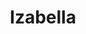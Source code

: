 ---
layout: model.ect
href: '/kitchens/models/modern-classic/izabella'
lang: bg
category: '/kitchens/models/modern-classic'
title: 'Izabella'
importance: 1
photo: '/кухни/модели/модерна-класика/izabella/кухня-избела.jpg'
description: 'Ухание на дъбова гора, Прекрасен натурален цвят и съвършено изпълнение.'
highlights:
  - 
    caption: 'Технологии|и модерна|визия'
    photo: '/кухни/модели/модерна-класика/izabella/технологии-и-модерна-визия.png'
  - 
    caption: 'Прекрасен|натурален|цвят'
    photo: '/кухни/модели/модерна-класика/izabella/натурален-цвят.png'
  - 
    caption: 'Съвършено|обработен|масив дъб'
    photo: '/кухни/модели/модерна-класика/izabella/обработен-масив.png'
topics:
  -
    caption: 'Врати от дъбов масив и широка рамка'
    description: 'Прекрасен натурален цвят и съвършено изпълнение. Солидни врати, които могат да бъдат с матирано стъкло или плътни, изцяло от масив. Материала, който използваме е от най-високо качество. С годините сме се специализирали в обработката на масива и дори смеем да твърдим, че сме най-добрите в тази област.'
    highlight: 'Възможност за комбинаране|на вратички с дърво, метал и стъкло'
    photos:
      - '/кухни/модели/модерна-класика/izabella/врати-1.jpg'
      - '/кухни/модели/модерна-класика/izabella/врати-2.jpg'
      - '/кухни/модели/модерна-класика/izabella/врати-4.jpg'
  -
    caption: 'Островна  част  с място за хранене'
    description: 'Кухните модел  Izabella със своята гъвкавост и  визия  предлагат широка гама от решения за различните  зони: "съхранение", "измиване","подготовка", "готвене". В  пространства , където  е  възможно,  се   изработва  и   зона за  "бързо хранене" с  увеличаване на работните  плотове.'
    photos:
      - '/кухни/модели/модерна-класика/izabella/островна-част.jpg'
  -
    caption: 'Красива комбинация на масив, метал и стъкло'
    description: 'Модните тенденции, не пропускат да се разпишат и да внесат стил и в кухнята. Кухня izabella, ще ви предложи не само стил, но и раздвиженост. Красива комбинация на метал със стъклени вратички от матирано стъкло и масивни рамки. Има възможност за метални страници и метален панел (гръб за плота). Комбинира се отлично и  с inox.'
    photos:
      - '/кухни/модели/модерна-класика/izabella/метал-и-стъкло.jpg'
      - '/кухни/модели/модерна-класика/izabella/метал-и-стъкло-2.jpg'
      - '/кухни/модели/модерна-класика/izabella/метал-и-стъкло-4.jpg'
  -
    caption: 'Декоративни алуминиеви полици'
    description: 'Декоративните полици са чудесно допълнение към  комбинацията масив и метал, а LED дъното,  което свети нагоре и надолу(опция), може да разчупи и придаде още повече стил на кухнята. Полиците могат да бъдат монтирани на место, в зависимост от вашите желания и положение на кухнята. '
    highlight: 'Алуминиеви полици|които разчупват кухнята'
    photos:
      - '/кухни/модели/модерна-класика/izabella/полици-и-лед-осветление.jpg'
      - '/кухни/модели/модерна-класика/izabella/технологии-и-лед-осветление.jpg'
      - '/кухни/модели/модерна-класика/izabella/метал-и-стъкло-1.jpg'
  -
    caption: 'Механизми за функционално използване на пространството '
    description: 'Облекчени работни процеси, достатъчно пространство за съхранение и високо ниво на комфорт са постигнати с  използването на  чекмеджета  и  механизми за  горно  отваряне Blum.  Изключително здрави, големи  и удобни чекмеджета,  с помощта  на които използвате  пълноценно  цялото  пространство. Дори  и  най-закътаното ъгълче на кухнята ще бъде прегледно и удобно за  ползване.'
    photos:
      - '/кухни/модели/модерна-класика/izabella/технологии-1.jpg'
      - '/кухни/модели/модерна-класика/izabella/технологии.jpg'
doors:
  description: 'Вратите на горните шкафове се отварят изцяло без да пречат. Всяка врата е оцветена и патинирана за да се увеличи ефекта на дървото и да се запечатат порите на дървесината, което помага за предпазването от външните въздействия, влага и слънце.  Вратичките са от масивен дъб с дебелина 25 мм. Отлично изпълнение и здравина, която се запазва дългосрочно във времето.'
  categories:
    - 
      caption: 'Масив Дъб дебеина 25мм'
      photos:
        - '/кухни/модели/модерна-класика/izabella/врати/врати-1.jpg'
        - '/кухни/модели/модерна-класика/izabella/врати/врати-2.jpg'
        - '/кухни/модели/модерна-класика/izabella/врати/врати-3.jpg'
        - '/кухни/модели/модерна-класика/izabella/врати/врати-4.jpg'
handles:
  description: 'Широки метални забележими дръжки. Добре подбрани за да бъдат удобни и стилни в тон с модела, който предлагаме. Дръжките са от висококачествен метал, който по нищо не променя качествата си във времето. Не потъмняват и не се люпят.'
  categories:
    - 
      caption: 'Метал'
      photos:
        - '/кухни/модели/модерна-класика/izabella/дръжки/метални-дръжки-1.jpg'
        - '/кухни/модели/модерна-класика/izabella/дръжки/метални-дръжки-2.jpg'
        - '/кухни/модели/модерна-класика/izabella/дръжки/метални-дръжки-3.jpg'
        - '/кухни/модели/модерна-класика/izabella/дръжки/метални-дръжки-4.jpg'
worktops:
  description: 'За съвършеният завършек на кухнята има богат избор от плотове, стени и панели, които могат да бъдат от естествен камък или от материал, който е много добра имитация на камъка. Изключително надеждни и доказали се във времето.'
  hpl:
    photos:
      - '/кухни/модели/модерна-класика/izabella/плот/hpl/hpl-1.jpg'
      - '/кухни/модели/модерна-класика/izabella/плот/hpl/hpl-2.jpg'
      - '/кухни/модели/модерна-класика/izabella/плот/hpl/hpl-3.jpg'
      - '/кухни/модели/модерна-класика/izabella/плот/hpl/hpl-4.jpg'
  technicalStone:
    photos:
      - '/кухни/модели/модерна-класика/izabella/плот/технически-камък/технически-камък-1.jpg'
      - '/кухни/модели/модерна-класика/izabella/плот/технически-камък/технически-камък-2.jpg'
  granite:
    photos:
      - '/кухни/модели/модерна-класика/izabella/плот/гранит/гранит-1.jpg'
      - '/кухни/модели/модерна-класика/izabella/плот/гранит/гранит-2.jpg'
      - '/кухни/модели/модерна-класика/izabella/плот/гранит/гранит-3.jpg'
      - '/кухни/модели/модерна-класика/izabella/плот/гранит/гранит-4.jpg'
      - '/кухни/модели/модерна-класика/izabella/плот/гранит/гранит-5.jpg'
      - '/кухни/модели/модерна-класика/izabella/плот/гранит/гранит-6.jpg'
---